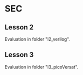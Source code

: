 # SEC
## Lesson 2 
Evaluation in folder "l2_verilog".
## Lesson 3 
Evaluation in folder "l3_picoVersat".
